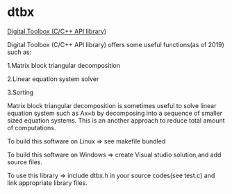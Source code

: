 # dtbx
[Digital Toolbox (C/C++ API library)](http://www.tinyforest.jp/oss/dtbx.html)

Digital Toolbox (C/C++ API library) offers some useful functions(as of 2019) such as:

 1.Matrix block triangular decomposition
 
 2.Linear equation system solver
 
 3.Sorting

Matrix block triangular decomposition is sometimes useful to solve linear equation system such as
 Ax=b by decomposing into a sequence of smaller sized equation systems.
This is an another approach to reduce total amount of computations.

To build this software on Linux => see makefile bundled
  
To build this software on Windows => create Visual studio solution,and add source files.

To use this library => include dtbx.h in your source codes(see test.c) and link appropriate library files.
